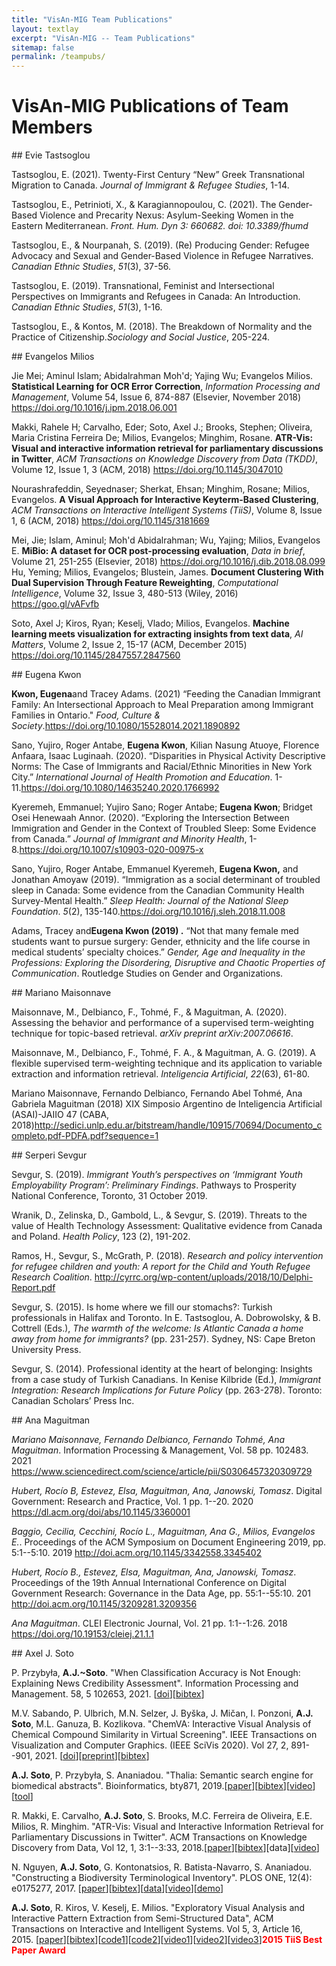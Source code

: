 ```yaml
---
title: "VisAn-MIG Team Publications"
layout: textlay
excerpt: "VisAn-MIG -- Team Publications"
sitemap: false
permalink: /teampubs/
---
```


<style>
:target::before {
  content: "";
  display: block;
  height: 60px; /* fixed header height*/
  margin: -60px 0 0; /* negative fixed header height */
}
</style>

# VisAn-MIG Publications of Team Members

<div id="evie"></div>
## Evie Tastsoglou

Tastsoglou, E. (2021). Twenty-First Century &ldquo;New&rdquo; Greek Transnational Migration to Canada. <em>Journal of Immigrant &amp; Refugee Studies</em>, 1-14.

Tastsoglou, E., Petrinioti, X., &amp; Karagiannopoulou, C. (2021). The Gender-Based Violence and Precarity Nexus: Asylum-Seeking Women in the Eastern Mediterranean. <em>Front. Hum. Dyn 3: 660682. doi: 10.3389/fhumd</em>

Tastsoglou, E., &amp; Nourpanah, S. (2019). (Re) Producing Gender: Refugee Advocacy and Sexual and Gender-Based Violence in Refugee Narratives. <em>Canadian Ethnic Studies</em>, <em>51</em>(3), 37-56.

Tastsoglou, E. (2019). Transnational, Feminist and Intersectional Perspectives on Immigrants and Refugees in Canada: An Introduction. <em>Canadian Ethnic Studies</em>, <em>51</em>(3), 1-16.

Tastsoglou, E., &amp; Kontos, M. (2018). The Breakdown of Normality and the Practice of Citizenship.<em>Sociology and Social Justice</em>, 205-224.

<div id="evangelos"></div>
## Evangelos Milios

Jie Mei; Aminul Islam; Abidalrahman Moh&apos;d; Yajing Wu; Evangelos Milios. <strong>Statistical Learning for OCR Error Correction</strong>, <em>Information Processing and Management</em>, Volume 54, Issue 6, 874-887 (Elsevier, November 2018)
<a href="https://doi.org/10.1016/j.ipm.2018.06.001" target="_blank">https://doi.org/10.1016/j.ipm.2018.06.001</a>


Makki, Rahele H; Carvalho, Eder; Soto, Axel J.; Brooks, Stephen; Oliveira, Maria Cristina Ferreira De; Milios, Evangelos; Minghim, Rosane. <strong>ATR-Vis: Visual and interactive information retrieval for parliamentary discussions in Twitter</strong>, <em>ACM Transactions on Knowledge Discovery from Data (TKDD)</em>, Volume 12, Issue 1, 3 (ACM, 2018)
<a href="https://doi.org/10.1145/3047010" target="_blank">https://doi.org/10.1145/3047010</a>

Nourashrafeddin, Seyednaser; Sherkat, Ehsan; Minghim, Rosane; Milios, Evangelos. <strong>A Visual Approach for Interactive Keyterm-Based Clustering</strong>, <em>ACM Transactions on Interactive Intelligent Systems (TiiS)</em>, Volume 8, Issue 1, 6 (ACM, 2018)
<a href="https://doi.org/10.1145/3181669" target="_blank">https://doi.org/10.1145/3181669</a>

Mei, Jie; Islam, Aminul; Moh&apos;d Abidalrahman; Wu, Yajing; Milios, Evangelos E. <strong>MiBio: A dataset for OCR post-processing evaluation</strong>, <em>Data in brief</em>, Volume 21, 251-255 (Elsevier, 2018)
<a href="https://doi.org/10.1016/j.dib.2018.08.099" target="_blank">https://doi.org/10.1016/j.dib.2018.08.099</a>
Hu, Yeming; Milios, Evangelos; Blustein, James. <strong>Document Clustering With Dual Supervision Through Feature Reweighting</strong>, <em>Computational Intelligence</em>, Volume 32, Issue 3, 480-513 (Wiley, 2016)
<a href="https://goo.gl/vAFvfb" target="_blank">https://goo.gl/vAFvfb</a>

Soto, Axel J; Kiros, Ryan; Keselj, Vlado; Milios, Evangelos. <strong>Machine learning meets visualization for extracting insights from text data</strong>, <em>AI Matters</em>, Volume 2, Issue 2, 15-17 (ACM, December 2015)
<a href="https://doi.org/10.1145/2847557.2847560" target="_blank">https://doi.org/10.1145/2847557.2847560</a>

<div id="eugena"></div>
## Eugena Kwon

<strong>Kwon, Eugena</strong>and Tracey Adams. (2021) &ldquo;Feeding the Canadian Immigrant Family: An Intersectional Approach to Meal Preparation among Immigrant Families in Ontario.&quot; <em>Food, Culture &amp; Society</em>.<a href="https://doi.org/10.1080/15528014.2021.1890892">https://doi.org/10.1080/15528014.2021.1890892</a>

Sano, Yujiro, Roger Antabe, <strong>Eugena Kwon</strong>, Kilian Nasung Atuoye, Florence Anfaara, Isaac Luginaah. (2020). &ldquo;Disparities in Physical Activity Descriptive Norms: The Case of Immigrants and Racial/Ethnic Minorities in New York City.&rdquo; <em>International Journal of Health Promotion and Education</em>. 1-11.<a href="https://doi.org/10.1080/14635240.2020.1766992">https://doi.org/10.1080/14635240.2020.1766992</a>

Kyeremeh, Emmanuel; Yujiro Sano; Roger Antabe; <strong>Eugena Kwon</strong>; Bridget Osei Henewaah Annor. (2020). &ldquo;Exploring the Intersection Between Immigration and Gender in the Context of Troubled Sleep: Some Evidence from Canada.&rdquo; <em>Journal of Immigrant and Minority Health</em>, 1-8.<a href="https://doi.org/10.1007/s10903-020-00975-x">https://doi.org/10.1007/s10903-020-00975-x</a>

Sano, Yujiro, Roger Antabe, Emmanuel Kyeremeh, <strong>Eugena Kwon,</strong> and Jonathan Amoyaw (2019). &ldquo;Immigration as a social determinant of troubled sleep in Canada: Some evidence from the Canadian Community Health Survey-Mental Health.&rdquo; <em>Sleep Health: Journal of the National Sleep Foundation</em>. <em>5</em>(2), 135-140.<a href="https://doi.org/10.1016/j.sleh.2018.11.008">https://doi.org/10.1016/j.sleh.2018.11.008</a>

Adams, Tracey and<strong>Eugena Kwon (2019) .</strong> &ldquo;Not that many female med students want to pursue surgery: Gender, ethnicity and the life course in medical students&rsquo; specialty choices.&rdquo; <em>Gender, Age and Inequality in the Professions: Exploring the Disordering, Disruptive and Chaotic Properties of Communication</em>. Routledge Studies on Gender and Organizations.
<br>

<div id="mariano"></div>
## Mariano Maisonnave

Maisonnave, M., Delbianco, F., Tohm&eacute;, F., &amp; Maguitman, A. (2020). Assessing the behavior and performance of a supervised term-weighting technique for topic-based retrieval. <em>arXiv preprint arXiv:2007.06616</em>.

Maisonnave, M., Delbianco, F., Tohm&eacute;, F. A., &amp; Maguitman, A. G. (2019). A flexible supervised term-weighting technique and its application to variable extraction and information retrieval. <em>Inteligencia Artificial</em>, <em>22</em>(63), 61-80.

Mariano Maisonnave, Fernando Delbianco, Fernando Abel Tohm&eacute;, Ana Gabriela Maguitman (2018)
XIX Simposio Argentino de Inteligencia Artificial (ASAI)-JAIIO 47 (CABA, 2018)<a href="http://sedici.unlp.edu.ar/bitstream/handle/10915/70694/Documento_completo.pdf-PDFA.pdf?sequence=1">http://sedici.unlp.edu.ar/bitstream/handle/10915/70694/Documento_completo.pdf-PDFA.pdf?sequence=1</a>

<div id="serperi"></div>
## Serperi Sevgur

Sevgur, S. (2019). <em>Immigrant Youth&rsquo;s perspectives on &lsquo;Immigrant Youth Employability Program&rsquo;: Preliminary Findings</em>. Pathways to Prosperity National Conference, Toronto, 31 October 2019.

Wranik, D., Zelinska, D., Gambold, L., &amp; Sevgur, S. (2019). Threats to the value of Health Technology Assessment: Qualitative evidence from Canada and Poland. <em>Health Policy</em>, 123 (2), 191-202.

Ramos, H., Sevgur, S., McGrath, P. (2018). <em>Research and policy intervention for refugee children and youth: A report for the Child and Youth Refugee Research Coalition</em>. http://cyrrc.org/wp-content/uploads/2018/10/Delphi-Report.pdf

Sevgur, S. (2015). Is home where we fill our stomachs?: Turkish professionals in Halifax and Toronto. In E. Tastsoglou, A. Dobrowolsky, &amp; B. Cottrell (Eds.), <em>The warmth of the welcome: Is Atlantic Canada a home away from home for immigrants?</em> (pp. 231-257). Sydney, NS: Cape Breton University Press.

Sevgur, S. (2014). Professional identity at the heart of belonging: Insights from a case study of Turkish Canadians. In Kenise Kilbride (Ed.), <em>Immigrant Integration: Research Implications for Future Policy</em> (pp. 263-278). Toronto: Canadian Scholars&rsquo; Press Inc.

<div id="ana"></div>
## Ana Maguitman

<em>Mariano Maisonnave, Fernando Delbianco, Fernando Tohm&eacute;, Ana Maguitman</em>. Information Processing &amp; Management, Vol. 58 pp. 102483. 2021 <a href="https://www.sciencedirect.com/science/article/pii/S0306457320309729">https://www.sciencedirect.com/science/article/pii/S0306457320309729</a>

<em>Hubert, Roc&iacute;o B, Estevez, Elsa, Maguitman, Ana, Janowski, Tomasz</em>. Digital Government: Research and Practice, Vol. 1 pp. 1--20. 2020 https://dl.acm.org/doi/abs/10.1145/3360001

<em>Baggio, Cecilia, Cecchini, Roc&iacute;o L., Maguitman, Ana G., Milios, Evangelos E.</em>. Proceedings of the ACM Symposium on Document Engineering 2019, pp. 5:1--5:10. 2019 <a href="http://doi.acm.org/10.1145/3342558.3345402">http://doi.acm.org/10.1145/3342558.3345402</a>

<em>Hubert, Roc&iacute;o B., Estevez, Elsa, Maguitman, Ana, Janowski, Tomasz</em>. Proceedings of the 19th Annual International Conference on Digital Government Research: Governance in the Data Age, pp. 55:1--55:10. 201
http://doi.acm.org/10.1145/3209281.3209356

<em>Ana Maguitman</em>. CLEI Electronic Journal, Vol. 21 pp. 1:1--1:26. 2018 <a href="https://doi.org/10.19153/cleiej.21.1.1">https://doi.org/10.19153/cleiej.21.1.1</a>

<div id="axel"></div>
## Axel J. Soto

P. Przybyła, <strong>A.J.~Soto</strong>. &quot;When Classification Accuracy is Not Enough: Explaining News Credibility Assessment&quot;. Information Processing and Management. 58, 5 102653, 2021. [<a href="https://doi.org/10.1016/j.ipm.2021.102653" target="_blank">doi</a>][<a href="http://cs.uns.edu.ar/~saj/bibtex/2021%20-%20Przybyla%20-%20InfProcManag.bib" target="_blank">bibtex</a>]

M.V. Sabando, P. Ulbrich, M.N. Selzer, J. By&scaron;ka, J. Mičan, I. Ponzoni, <strong>A.J. Soto</strong>, M.L. Ganuza, B. Kozlikova. &quot;ChemVA: Interactive Visual Analysis of Chemical Compound Similarity in Virtual Screening&quot;. IEEE Transactions on Visualization and Computer Graphics. (IEEE SciVis 2020). Vol 27, 2, 891--901, 2021. [<a href="https://ieeexplore.ieee.org/document/9222282?source=authoralert" target="_blank">doi</a>][<a href="https://arxiv.org/pdf/2008.13150.pdf" target="_blank">preprint</a>][<a href="http://cs.uns.edu.ar/~saj/bibtex/2021%20-%20Sabando%20et%20al%20-%20TVCG%20-%20ChemVA.bib" target="_blank">bibtex</a>]

<strong>A.J. Soto</strong>, P. Przybyła, S. Ananiadou. &quot;Thalia: Semantic search engine for biomedical abstracts&quot;. Bioinformatics, bty871, 2019.[<a href="https://doi.org/10.1093/bioinformatics/bty871">paper</a>][<a href="https://academic.oup.com/bioinformatics/downloadcitation/5134063?format=bibtex">bibtex</a>][<a href="http://nactem-copious.man.ac.uk/Thalia/manual/Thalia.mp4" target="_blank">video</a>][<a href="http://nactem.ac.uk/Thalia_BI/" target="_blank">tool</a>]

R. Makki, E. Carvalho, <strong>A.J. Soto</strong>, S. Brooks, M.C. Ferreira de Oliveira, E.E. Milios, R. Minghim. &quot;ATR-Vis: Visual and Interactive Information Retrieval for Parliamentary Discussions in Twitter&quot;. ACM Transactions on Knowledge Discovery from Data, Vol 12, 1, 3:1--3:33, 2018.[<a href="https://dl.acm.org/citation.cfm?id=3047010">paper</a>][<a href="https://scholar.googleusercontent.com/scholar.bib?q=info:ropUDtEMnlkJ:scholar.google.com/&output=citation&scisig=AAGBfm0AAAAAWqRlFNCI178atcseZX8vmn-Yys6hFuEQ&scisf=4&ct=citation&cd=-1&hl=en">bibtex</a>][data][<a href="https://www.youtube.com/watch?v=1Cnowr56TAs" target="_blank">video</a>]

N. Nguyen, <strong>A.J. Soto</strong>, G. Kontonatsios, R. Batista-Navarro, S. Ananiadou. &quot;Constructing a Biodiversity Terminological Inventory&quot;. PLOS ONE, 12(4): e0175277, 2017. [<a href="https://doi.org/10.1371/journal.pone.0175277">paper</a>][<a href="http://journals.plos.org/plosone/article/citation/bibtex?id=10.1371/journal.pone.0175277">bibtex</a>][<a href="http://metashare.metanet4u.eu/go2/bhl_inventory">data</a>][<a href="http://nactem.ac.uk/BHLQueryExpansion/Video/termInventorySearch.mp4">video</a>][<a href="http://nactem.ac.uk/BHLQueryExpansion/" target="_blank">demo</a>]

<strong>A.J. Soto</strong>, R. Kiros, V. Keselj, E. Milios. &quot;Exploratory Visual Analysis and Interactive Pattern Extraction from Semi-Structured Data&quot;, ACM Transactions on Interactive and Intelligent Systems. Vol 5, 3, Article 16, 2015. [<a href="http://dl.acm.org/citation.cfm?id=2821459.2812115&coll=DL&dl=ACM&CFID=524997128&CFTOKEN=39819232" target="_blank">paper</a>][<a href="https://scholar.google.ca/scholar.bib?q=info:nLJZMHMjshUJ:scholar.google.com/&output=citation&hl=en&ct=citation&cd=0" target="_blank">bibtex</a>][<a href="https://github.com/axelsoto/dtCSM_unsupervised" target="_blank">code1</a>][<a href="https://github.com/axelsoto/FUSC" target="_blank">code2</a>][<a href="https://youtu.be/8z_TW55jOxU" target="_blank">video1</a>][<a href="https://youtu.be/b3xKCPehM9I" target="_blank">video2</a>][<a href="https://youtu.be/Vm-dPTo-cIs" target="_blank">video3</a>]<span style='color:red;'><strong>2015 TiiS Best Paper Award</strong></span>